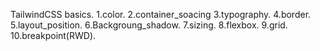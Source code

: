 TailwindCSS basics.
      1.color.
      2.container_soacing
      3.typography.
      4.border.
      5.layout_position.
      6.Backgroung_shadow.
      7.sizing.
      8.flexbox.
      9.grid.
      10.breakpoint(RWD).
